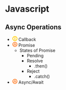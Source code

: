 # Javascript
## Async Operations
- ![](../../-/2.png) Callback
- ![](../../-/3.png) Promise
    - States of Promise
        - Pending
        - Resolve
            - .then()
        - Reject
            - .catch()
- ![](../../-/3.png) Async/Await